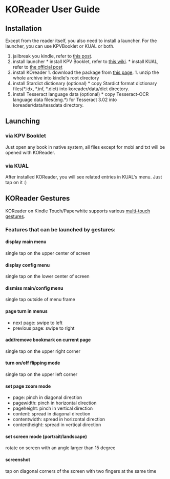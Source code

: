 # KOReader User Guide

## Installation
Except from the reader itself, you also need to install a launcher. For the
launcher, you can use KPVBooklet or KUAL or both.

  1. jailbreak you kindle, refer to [this post](http://www.mobileread.com/forums/showthread.php?t=198446).
  1. install launcher
    * install KPV Booklet, refer to [this wiki](https://github.com/koreader/kpvbooklet/wiki).
    * install KUAL, refer to [the official post](http://www.mobileread.com/forums/showthread.php?t=203326)
  1. install KOreader
    1. download the package from [this page](https://github.com/koreader/koreader/wiki/Download).
    1. unzip the whole archive into kindle's root directory
  1. install Stardict dictionary (optional)
    * copy Stardict format dictionary files(*.idx, *.inf, *.dict) into koreader/data/dict directory.
  1. install Tesseract language data (optional)
    * copy Tesseract-OCR language data files(eng.*) for Tesseract 3.02 into koreader/data/tessdata directory.

## Launching
### via KPV Booklet
Just open any book in native system, all files except for mobi and txt will be opened with KOReader.
### via KUAL
After installed KOReader, you will see related entries in KUAL's menu. Just tap on it :)

## KOReader Gestures
KOReader on Kindle Touch/Paperwhite supports various [multi-touch gestures](http://en.wikipedia.org/wiki/Multi-touch#Multi-touch_gestures).

### Features that can be launched by gestures:
#### display main menu
  single tap on the upper center of screen

#### display config menu
  single tap on the lower center of screen

#### dismiss main/config menu
  single tap outside of menu frame

#### page turn in menus
  * next page: swipe to left
  * previous page: swipe to right

#### add/remove bookmark on current page
  single tap on the upper right corner

#### turn on/off flipping mode
  single tap on the upper left corner

#### set page zoom mode
  * page: pinch in diagonal direction
  * pagewidth: pinch in horizontal direction
  * pageheight: pinch in vertical direction
  * content: spread in diagonal direction
  * contentwidth: spread in horizontal direction
  * contentheight: spread in vertical direction

#### set screen mode (portrait/landscape)
  rotate on screen with an angle larger than 15 degree

#### screenshot
tap on diagonal corners of the screen with two fingers at the same time